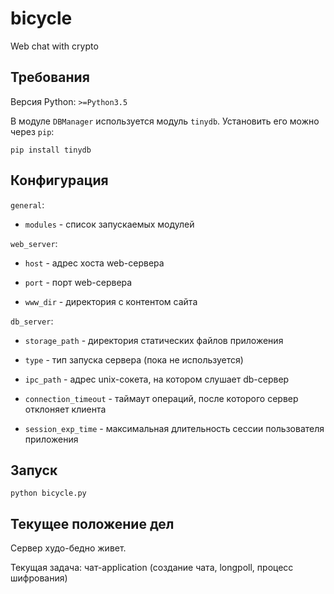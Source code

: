 # bicycle
Web chat with crypto

## Требования
Версия Python: `>=Python3.5`

В модуле `DBManager` используется модуль `tinydb`. Установить его можно через `pip`:

```
pip install tinydb
```

## Конфигурация
`general`:

- `modules` - список запускаемых модулей

`web_server`:

- `host` - адрес хоста web-сервера

- `port` - порт web-сервера

- `www_dir` - директория с контентом сайта

`db_server`:

- `storage_path` - директория статических файлов приложения

- `type` - тип запуска сервера (пока не используется)

- `ipc_path` - адрес unix-сокета, на котором слушает db-сервер

- `connection_timeout` - таймаут операций, после которого сервер отклоняет клиента

- `session_exp_time` - максимальная длительность сессии пользователя приложения


## Запуск
```
python bicycle.py
```


## Текущее положение дел
Сервер худо-бедно живет.

Текущая задача: чат-application (создание чата, longpoll, процесс шифрования)
